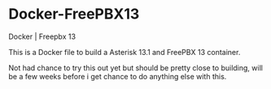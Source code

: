 # Docker-FreePBX13
Docker | Freepbx 13

This is a Docker file to build a Asterisk 13.1 and FreePBX 13 container.

Not had chance to try this out yet but should be pretty close to building, will be a few weeks before i get chance to do anything else with this.
